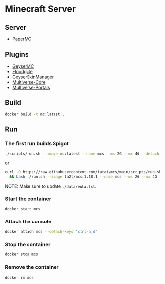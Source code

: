 # Minecraft Server

## Server

- [PaperMC](https://papermc.io/)

## Plugins

- [GeyserMC](https://geysermc.org/)
- [Floodgate](https://github.com/GeyserMC/Floodgate)
- [GeyserSkinManager](https://github.com/Camotoy/GeyserSkinManager)
- [Multiverse-Core](https://github.com/Multiverse/Multiverse-Core)
- [Multiverse-Portals](https://github.com/Multiverse/Multiverse-Portals)

## Build

```sh
docker build -t mc:latest .
```

## Run

### The first run builds Spigot

```sh
./scripts/run.sh --image mc:latest --name mcs --ms 2G --mx 4G --detach-keys "ctrl-a,d"
```

or

```sh
curl -O https://raw.githubusercontent.com/tatat/mcs/main/scripts/run.sh \
  && bash ./run.sh --image ta2t/mcs:1.18.1 --name mcs --ms 2G --mx 4G --detach-keys "ctrl-a,d"
```

NOTE: Make sure to update `./data/eula.txt`.

### Start the container

```sh
docker start mcs
```

### Attach the console

```sh
docker attach mcs --detach-keys "ctrl-a,d"
```

### Stop the container

```sh
docker stop mcs
```

### Remove the container

```sh
docker rm mcs
```
